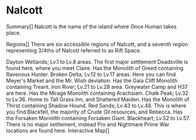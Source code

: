 # Nalcott

Summary[]
Nalcott is the name of the island where Once Human takes place.

Regions[]
There are six accessible regions of Nalcott, and a seventh region representing 3/4ths of Nalcott referred to as Rift Space.

Dayton Wetlands; Lv.1 to Lv.8 areas. The first major settlement Deadsville is found here, where you meet Claire. Has the Monolith of Greed containing Ravenous Hunter.
Broken Delta; Lv.12 to Lv.17 areas. Here you can find Meyer's Market and the Mr. Wish deviation. Has the Gaia Cliff Monolith containing Treant.
Iron River; Lv.21 to Lv.28 area. Greywater Camp and H37 are here. Has the Mirage Monolith containing Arachsiam.
Chalk Peak; Lv.32 to Lv.36. Home to Tall Grass Inn, and Shattered Maiden. Has the Monolith of Thirst containing Shadow Hound.
Red Sands; Lv.43 to Lv.48. This is where you find Blackfell, the majority of Crude Oil resources, and Rebecca. Has the Forsaken Monolith containing Forsaken Giant.
Blackheart; Lv.52 to Lv.57. There is no major settlement, instead Pro and Nightmare Prime War locations are found here.
Interactive Map[]
